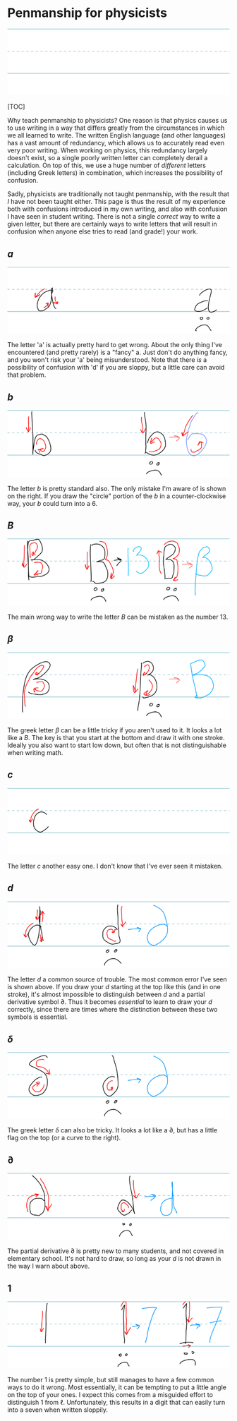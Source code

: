 # Penmanship for physicists

![blank](blank.svg)

[TOC]

Why teach penmanship to physicists? One reason is that physics causes us to use writing in a way that differs greatly from the circumstances in which we all learned to write.  The written English language (and other languages) has a vast amount of redundancy, which allows us to accurately read even very poor writing.  When working on physics, this redundancy largely doesn't exist, so a single poorly written letter can completely derail a calculation.  On top of this, we use a huge number of *different* letters (including Greek letters) in combination, which increases the possibility of confusion.

Sadly, physicists are traditionally not taught penmanship, with the result that *I* have not been taught either.  This page is thus the result of my experience both with confusions introduced in my own writing, and also with confusion I have seen in student writing.  There is not a single *correct* way to write a given letter, but there are certainly ways to write letters that will result in confusion when anyone else tries to read (and grade!) your work. 

## $a$

![letter a](a.svg)

The letter 'a' is actually pretty hard to get wrong.  About the only thing I've encountered (and pretty rarely) is a "fancy" a.  Just don't do anything fancy, and you won't risk your 'a' being misunderstood.  Note that there *is* a possibility of confusion with 'd' if you are sloppy, but a little care can avoid that problem.

## $b$

![letter b](b.svg)

The letter $b$ is pretty standard also.  The only mistake I'm aware of is shown on the right.  If you draw the "circle" portion of the $b$ in a counter-clockwise way, your $b$ could turn into a $6$.

## $B$

![letter B](B.svg)

The main wrong way to write the letter $B$ can be mistaken as the number $13$.

## $\beta$

![letter beta](beta.svg)

The greek letter $\beta$ can be a little tricky if you aren't used to it.  It looks a lot like a $B$.  The key is that you start at the bottom and draw it with one stroke.  Ideally you also want to start low down, but often that is not distinguishable when writing math.

## $c$

![letter c](c.svg)

The letter $c$ another easy one.  I don't know that I've ever seen it mistaken.

## $d$

![letter d](d.svg)

The letter $d$ a common source of trouble.  The most common error I've seen is shown above.  If you draw your $d$ starting at the top like this (and in one stroke), it's almost impossible to distinguish between $d$ and a partial derivative symbol $\partial$.  Thus it becomes *essential* to learn to draw your $d$ correctly, since there are times where the distinction between these two symbols is essential.

## $\delta$

![letter ddelta](delta.svg)

The greek letter $\delta$ can also be tricky.  It looks a lot like a $\partial$, but has a little flag on the top (or a curve to the right).

## $\partial$

![partial derivative](partial.svg)

The partial derivative $\partial$ is pretty new to many students, and not covered in elementary school.  It's not hard to draw, so long as your $d$ is not drawn in the way I warn about above.

## $1$

![number 1](1.svg)

The number $1$ is pretty simple, but still manages to have a few common ways to do it wrong.  Most essentially, it can be tempting to put a little angle on the top of your ones.  I expect this comes from a misguided effort to distinguish $1$ from $\ell$.  Unfortunately, this results in a digit that can easily turn into a seven when written sloppily.

